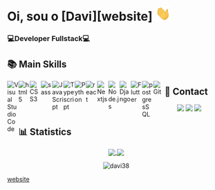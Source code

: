 #  Oi, sou o [Davi][website] <img src="https://raw.githubusercontent.com/ABSphreak/ABSphreak/master/gifs/Hi.gif" width="35px">


<h3><p>💻<strong>Developer Fullstack</strong>💻</p></h3>

## 📚 Main Skills
<img align="left" alt="Visual Studio Code" width="26px" src="https://raw.githubusercontent.com/davi38/davi38/main/images/visual-studio-code.png" />
<img align="left" alt="html5" width="26px" src="https://raw.githubusercontent.com/davi38/davi38/main/images/html.png" />
<img align="left" alt="CSS3" width="26px" src="https://raw.githubusercontent.com/davi38/davi38/main/images/css.png" />
<img align="left" alt="sass" width="26px" src="https://raw.githubusercontent.com/davi38/davi38/main/images/sass.png" />
<img align="left" alt="JavaScript" width="26px" src="https://raw.githubusercontent.com/davi38/davi38/main/images/javascript.png" />
<img align="left" alt="Typescript" width="26px" src="https://raw.githubusercontent.com/davi38/davi38/main/images/ts.png" />
<img align="left" alt="Python" width="26px" src="https://raw.githubusercontent.com/davi38/davi38/main/images/python.png" />
<img align="left" alt="react" width="26px" src="https://raw.githubusercontent.com/davi38/davi38/main/images/react.png" />
<img align="left" alt="Nextjs" width="26px" src="https://raw.githubusercontent.com/davi38/davi38/main/images/next_logo.png" />
<img align="left" alt="Node.js" width="26px" src="https://raw.githubusercontent.com/davi38/davi38/main/images/nodejs.png" />
<img align="left" alt="Django" width="26px" src="https://raw.githubusercontent.com/davi38/davi38/main/images/django.png" />
<img align="left" alt="Flutter" width="26px" src="https://raw.githubusercontent.com/davi38/davi38/main/images/flutter.png" />
<img align="left" alt="postgresSQL" width="26px" src="https://raw.githubusercontent.com/davi38/davi38/main/images/postgresSQL.png" />
<img align="left" alt="Git" width="26px" src="https://raw.githubusercontent.com/davi38/davi38/main/images/git.png" />
</div>

## 📱 Contact
<div align="center">
  <a href= "https://www.linkedin.com/in/davialvesoliveira" target="_blank"><img src="https://img.shields.io/badge/-LinkedIn-%230077B5?style=for-the-badge&logo=linkedin&logoColor=white" target="_blank"></a>
  <a href = "https://twitter.com/DaviAlvesOli" target="_blank"><img src="https://img.shields.io/badge/twitter-0054F7?style=for-the-badge&logo=twiter&logoColor=white" target="_blank"></a>
  <a href = "mailto:davi3alves@gmail.com"><img src="https://img.shields.io/badge/-Gmail-%23333?style=for-the-badge&logo=gmail&logoColor=white" target="_blank"></a>
</div>

## 📊 Statistics
  <div align="center">
<a href="https://github.com/anuraghazra/github-readme-stats">
  <img align="center" src="https://github-readme-stats.vercel.app/api/top-langs/?username=davi38&layout=compact&theme=radical&hide_border=true" />
</a>
<a href="https://git.io/streak-stats">
  <img align="center" src="https://github-readme-streak-stats.herokuapp.com?user=davi38&theme=radical&hide_border=true&date_format=j%20M%5B%20Y%5D" />
</a>
<p><img src="https://komarev.com/ghpvc/?username=davi38&label=Profile%20views&color=0e75b6&style=flat" alt="davi38" /></p>
  </div>

[website](https://davi38.github.io/)